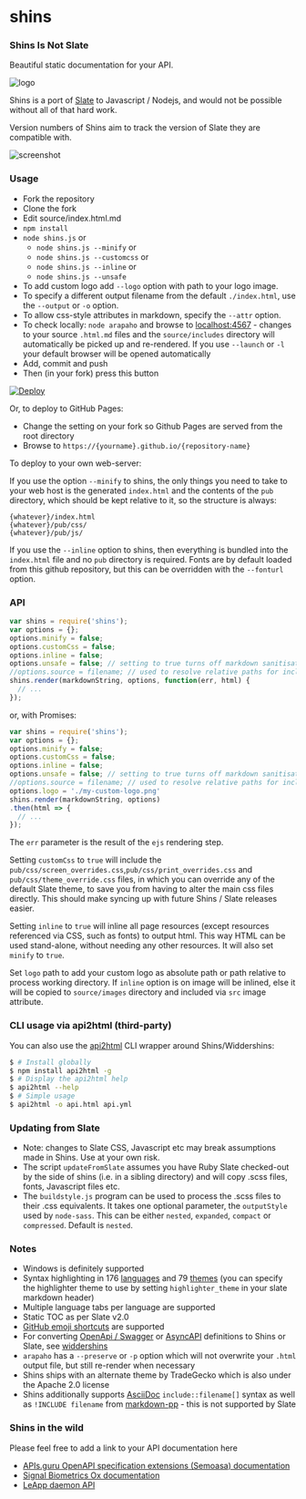 # shins

### Shins Is Not Slate

Beautiful static documentation for your API.

![logo](https://github.com/Mermade/shins/blob/master/docs/logo.jpg?raw=true)

Shins is a port of [Slate](https://github.com/lord/slate) to Javascript / Nodejs, and would
not be possible without all of that hard work.

Version numbers of Shins aim to track the version of Slate they are compatible with.

![screenshot](https://github.com/Mermade/shins/blob/master/docs/screenshot.jpg?raw=true)

### Usage

* Fork the repository
* Clone the fork
* Edit source/index.html.md
* `npm install`
* `node shins.js` or
    * `node shins.js --minify` or
	* `node shins.js --customcss` or
	* `node shins.js --inline` or
    * `node shins.js --unsafe`
* To add custom logo add `--logo` option with path to your logo image.
* To specify a different output filename from the default `./index.html`, use the `--output` or `-o` option.
* To allow css-style attributes in markdown, specify the `--attr` option.
* To check locally: `node arapaho` and browse to [localhost:4567](http://localhost:4567) - changes to your source `.html.md` files and the `source/includes` directory will automatically be picked up and re-rendered. If you use `--launch` or `-l` your default browser will be opened automatically
* Add, commit and push
* Then (in your fork) press this button

[![Deploy](https://www.herokucdn.com/deploy/button.svg)](https://heroku.com/deploy)

Or, to deploy to GitHub Pages:

* Change the setting on your fork so Github Pages are served from the root directory
* Browse to `https://{yourname}.github.io/{repository-name}`

To deploy to your own web-server:

If you use the option `--minify` to shins, the only things you need to take to your web host is the generated `index.html` and the contents of the `pub` directory, which should be kept relative to it, so the structure is always:

```
{whatever}/index.html
{whatever}/pub/css/
{whatever}/pub/js/
```

If you use the `--inline` option to shins, then everything is bundled into the `index.html` file and no `pub` directory is required. Fonts are by default loaded from this github repository, but this can be overridden with the `--fonturl` option.

### API

```javascript
var shins = require('shins');
var options = {};
options.minify = false;
options.customCss = false;
options.inline = false;
options.unsafe = false; // setting to true turns off markdown sanitisation
//options.source = filename; // used to resolve relative paths for included files
shins.render(markdownString, options, function(err, html) {
  // ...
});
```

or, with Promises:

```javascript
var shins = require('shins');
var options = {};
options.minify = false;
options.customCss = false;
options.inline = false;
options.unsafe = false; // setting to true turns off markdown sanitisation
//options.source = filename; // used to resolve relative paths for included files
options.logo = './my-custom-logo.png'
shins.render(markdownString, options)
.then(html => {
  // ...
});
```

The `err` parameter is the result of the `ejs` rendering step.

Setting `customCss` to `true` will include the `pub/css/screen_overrides.css`,`pub/css/print_overrides.css` and `pub/css/theme_override.css` files, in which you can override any of the default Slate theme, to save you from having to alter the main css files directly. This should make syncing up with future Shins / Slate releases easier.

Setting `inline` to `true` will inline all page resources (except resources referenced via CSS, such as fonts) to output html. This way HTML can be used stand-alone, without needing any other resources. It will also set `minify` to `true`.

Set `logo` path to add your custom logo as absolute path or path relative to process working directory. If `inline` option is on image will be inlined, else it will be copied to `source/images` directory and included via `src` image attribute.

### CLI usage via api2html (third-party)

You can also use the [api2html](https://github.com/tobilg/api2html) CLI wrapper around Shins/Widdershins:

```bash
$ # Install globally
$ npm install api2html -g
$ # Display the api2html help
$ api2html --help
$ # Simple usage
$ api2html -o api.html api.yml
```

### Updating from Slate

* Note: changes to Slate CSS, Javascript etc may break assumptions made in Shins. Use at your own risk.
* The script `updateFromSlate` assumes you have Ruby Slate checked-out by the side of shins (i.e. in a sibling directory) and will copy .scss files, fonts, Javascript files etc.
* The `buildstyle.js` program can be used to process the .scss files to their .css equivalents. It takes one optional parameter, the `outputStyle` used by `node-sass`. This can be either `nested`, `expanded`, `compact` or `compressed`. Default is `nested`.

### Notes

* Windows is definitely supported
* Syntax highlighting in 176 [languages](https://highlightjs.org/static/demo/) and 79 [themes](https://highlightjs.org/static/demo/) (you can specify the highlighter theme to use by setting `highlighter_theme` in your slate markdown header)
* Multiple language tabs per language are supported
* Static TOC as per Slate v2.0
* [GitHub emoji shortcuts](https://gist.github.com/rxaviers/7360908) are supported
* For converting [OpenApi / Swagger](https://github.com/OAI/OpenAPI-Specification) or [AsyncAPI](https://github.com/asyncapi/asyncapi) definitions to Shins or Slate, see [widdershins](http://github.com/mermade/widdershins)
* `arapaho` has a `--preserve` or `-p` option which will not overwrite your `.html` output file, but still re-render when necessary
* Shins ships with an alternate theme by TradeGecko which is also under the Apache 2.0 license
* Shins additionally supports [AsciiDoc](http://asciidoctor.org/docs/asciidoc-syntax-quick-reference/#include-files) `include::filename[]` syntax as well as `!INCLUDE filename` from [markdown-pp](https://github.com/MikeRalphson/markdown-pp-js) - this is not supported by Slate

### Shins in the wild

Please feel free to add a link to your API documentation here

* [APIs.guru OpenAPI specification extensions (Semoasa) documentation](https://mermade.github.io/shins/apisguru.html)
* [Signal Biometrics Ox documentation](https://signalbiometrics.github.io/ox-docs/)
* [LeApp daemon API](https://leapp-to.github.io/shins/index.html)
